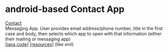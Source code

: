 # android-based Contact App

[Contact](../../tree/contact-methods)<br>
Messaging App. User provides email address/phone number, title in the first case and body, then selects which app to open with that information (either their mailing or messaging app)<br>
    [[java code](../../tree/contact-methods/contact/src/main/java/com/example/myapplication)] 
    [[resources](../../tree/contact-methods/contact/src/main/res)] (like xml)
<br>

